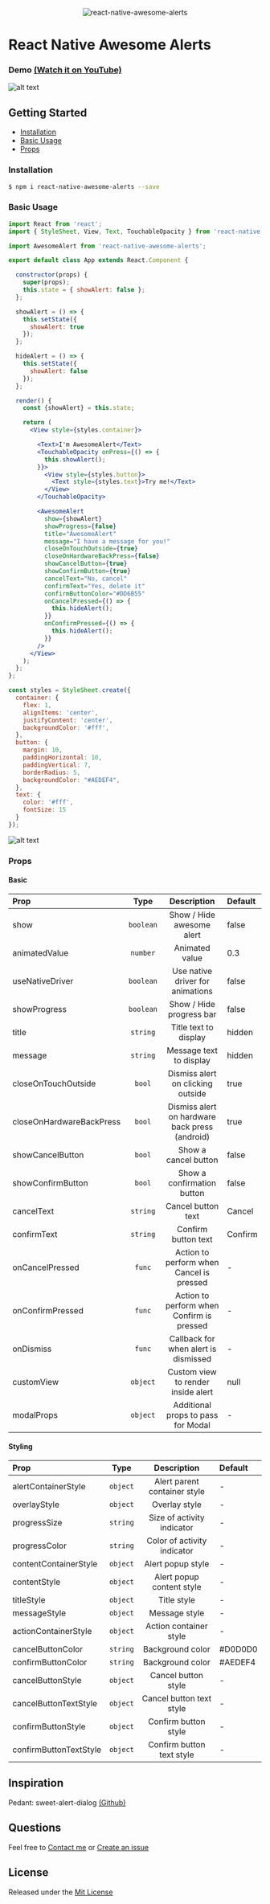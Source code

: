 <p align="center">
  <img alt="react-native-awesome-alerts" src="http://res.cloudinary.com/rishabhbhatia/image/upload/c_scale,w_200/v1504947704/awesome-alerts/react-native-awesome-alerts.png">
</p>

# React Native Awesome Alerts

### Demo [(Watch it on YouTube)](https://youtu.be/VIJYKUFpFCU)

![alt text](http://res.cloudinary.com/rishabhbhatia/image/upload/c_scale,w_200/v1505042954/awesome-alerts/v1.0.3/react-native-awesome-alerts.gif)


## Getting Started

- [Installation](#installation)
- [Basic Usage](#basic-usage)
- [Props](#props)

### Installation
```bash
$ npm i react-native-awesome-alerts --save
```

### Basic Usage
```jsx
import React from 'react';
import { StyleSheet, View, Text, TouchableOpacity } from 'react-native';

import AwesomeAlert from 'react-native-awesome-alerts';

export default class App extends React.Component {

  constructor(props) {
    super(props);
    this.state = { showAlert: false };
  };

  showAlert = () => {
    this.setState({
      showAlert: true
    });
  };

  hideAlert = () => {
    this.setState({
      showAlert: false
    });
  };

  render() {
    const {showAlert} = this.state;

    return (
      <View style={styles.container}>

        <Text>I'm AwesomeAlert</Text>
        <TouchableOpacity onPress={() => {
          this.showAlert();
        }}>
          <View style={styles.button}>
            <Text style={styles.text}>Try me!</Text>
          </View>
        </TouchableOpacity>

        <AwesomeAlert
          show={showAlert}
          showProgress={false}
          title="AwesomeAlert"
          message="I have a message for you!"
          closeOnTouchOutside={true}
          closeOnHardwareBackPress={false}
          showCancelButton={true}
          showConfirmButton={true}
          cancelText="No, cancel"
          confirmText="Yes, delete it"
          confirmButtonColor="#DD6B55"
          onCancelPressed={() => {
            this.hideAlert();
          }}
          onConfirmPressed={() => {
            this.hideAlert();
          }}
        />
      </View>
    );
  };
};

const styles = StyleSheet.create({
  container: {
    flex: 1,
    alignItems: 'center',
    justifyContent: 'center',
    backgroundColor: '#fff',
  },
  button: {
    margin: 10,
    paddingHorizontal: 10,
    paddingVertical: 7,
    borderRadius: 5,
    backgroundColor: "#AEDEF4",
  },
  text: {
    color: '#fff',
    fontSize: 15
  }
});

```
![alt text](http://res.cloudinary.com/rishabhbhatia/image/upload/c_scale,w_200/v1504950440/awesome-alerts/react-native-awesome-alerts-basic.gif)

### Props

#### Basic

| Prop                     | Type      | Description                                    | Default |
| :----------------------- | :-------: | :--------------------------------------------: | :------ |
| show                     | `boolean` | Show / Hide awesome alert                      | false   |
| animatedValue            | `number`  | Animated value                                 | 0.3     |
| useNativeDriver          | `boolean` | Use native driver for animations               | false   |
| showProgress             | `boolean` | Show / Hide progress bar                       | false   |
| title                    | `string`  | Title text to display                          | hidden  |
| message                  | `string`  | Message text to display                        | hidden  |
| closeOnTouchOutside      | `bool`    | Dismiss alert on clicking outside              | true    |
| closeOnHardwareBackPress | `bool`    | Dismiss alert on hardware back press (android) | true    |
| showCancelButton         | `bool`    | Show a cancel button                           | false   |
| showConfirmButton        | `bool`    | Show a confirmation button                     | false   |
| cancelText               | `string`  | Cancel button text                             | Cancel  |
| confirmText              | `string`  | Confirm button text                            | Confirm |
| onCancelPressed          | `func`    | Action to perform when Cancel is pressed       | -       |
| onConfirmPressed         | `func`    | Action to perform when Confirm is pressed      | -       |
| onDismiss                | `func`    | Callback for when alert is dismissed           | -       |
| customView               | `object`  | Custom view to render inside alert             | null    |
| modalProps               | `object`  | Additional props to pass for Modal             | -       |

#### Styling

| Prop                   | Type     | Description                  | Default |
| :--------------------- | :------: | :--------------------------: | :------ |
| alertContainerStyle    | `object` | Alert parent container style | -       |
| overlayStyle           | `object` | Overlay style                | -       |
| progressSize           | `string` | Size of activity indicator   | -       |
| progressColor          | `string` | Color of activity indicator  | -       |
| contentContainerStyle  | `object` | Alert popup style            | -       |
| contentStyle           | `object` | Alert popup content style    | -       |
| titleStyle             | `object` | Title style                  | -       |
| messageStyle           | `object` | Message style                | -       |
| actionContainerStyle   | `object` | Action container style       | -       |
| cancelButtonColor      | `string` | Background color             | #D0D0D0 |
| confirmButtonColor     | `string` | Background color             | #AEDEF4 |
| cancelButtonStyle      | `object` | Cancel button style          | -       |
| cancelButtonTextStyle  | `object` | Cancel button text style     | -       |
| confirmButtonStyle     | `object` | Confirm button style         | -       |
| confirmButtonTextStyle | `object` | Confirm button text style    | -       |

## Inspiration

Pedant: sweet-alert-dialog [(Github)](https://github.com/pedant/sweet-alert-dialog)

## Questions

Feel free to [Contact me](mailto:rishabh.bhatia08@gmail.com) or [Create an issue](https://github.com/rishabhbhatia/react-native-awesome-alerts/issues/new)

## License

Released under the [Mit License](https://opensource.org/licenses/MIT)
